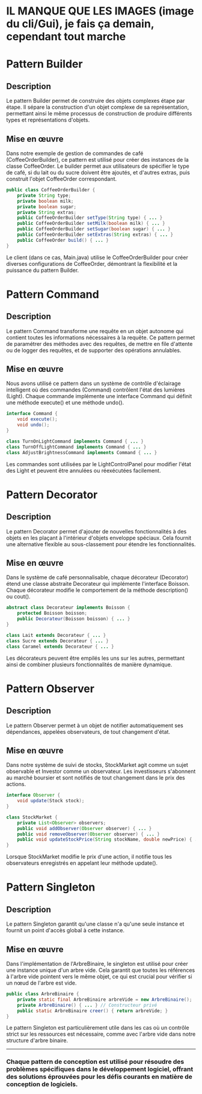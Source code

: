 # IL MANQUE QUE LES IMAGES (image du cli/Gui), je fais ça demain, cependant tout marche



# Pattern Builder
## Description
Le pattern Builder permet de construire des objets complexes étape par étape. Il sépare la construction d'un objet complexe de sa représentation, permettant ainsi le même processus de construction de produire différents types et représentations d'objets.

## Mise en œuvre
Dans notre exemple de gestion de commandes de café (CoffeeOrderBuilder), ce pattern est utilisé pour créer des instances de la classe CoffeeOrder. Le builder permet aux utilisateurs de spécifier le type de café, si du lait ou du sucre doivent être ajoutés, et d'autres extras, puis construit l'objet CoffeeOrder correspondant.

```java
public class CoffeeOrderBuilder {
    private String type;
    private boolean milk;
    private boolean sugar;
    private String extras;
    public CoffeeOrderBuilder setType(String type) { ... }
    public CoffeeOrderBuilder setMilk(boolean milk) { ... }
    public CoffeeOrderBuilder setSugar(boolean sugar) { ... }
    public CoffeeOrderBuilder setExtras(String extras) { ... }
    public CoffeeOrder build() { ... }
}
```

Le client (dans ce cas, Main.java) utilise le CoffeeOrderBuilder pour créer diverses configurations de CoffeeOrder, démontrant la flexibilité et la puissance du pattern Builder.

# Pattern Command
## Description
Le pattern Command transforme une requête en un objet autonome qui contient toutes les informations nécessaires à la requête. Ce pattern permet de paramétrer des méthodes avec des requêtes, de mettre en file d'attente ou de logger des requêtes, et de supporter des opérations annulables.

## Mise en œuvre
Nous avons utilisé ce pattern dans un système de contrôle d'éclairage intelligent où des commandes (Command) contrôlent l'état des lumières (Light). Chaque commande implémente une interface Command qui définit une méthode execute() et une méthode undo().

```java
interface Command {
    void execute();
    void undo();
}

class TurnOnLightCommand implements Command { ... }
class TurnOffLightCommand implements Command { ... }
class AdjustBrightnessCommand implements Command { ... }
```

Les commandes sont utilisées par le LightControlPanel pour modifier l'état des Light et peuvent être annulées ou réexécutées facilement.

# Pattern Decorator
## Description
Le pattern Decorator permet d'ajouter de nouvelles fonctionnalités à des objets en les plaçant à l'intérieur d'objets enveloppe spéciaux. Cela fournit une alternative flexible au sous-classement pour étendre les fonctionnalités.

## Mise en œuvre
Dans le système de café personnalisable, chaque décorateur (Decorator) étend une classe abstraite Decorateur qui implémente l'interface Boisson. Chaque décorateur modifie le comportement de la méthode description() ou cout().

```java
abstract class Decorateur implements Boisson {
    protected Boisson boisson;
    public Decorateur(Boisson boisson) { ... }
}

class Lait extends Decorateur { ... }
class Sucre extends Decorateur { ... }
class Caramel extends Decorateur { ... }
```

Les décorateurs peuvent être empilés les uns sur les autres, permettant ainsi de combiner plusieurs fonctionnalités de manière dynamique.

# Pattern Observer
## Description
Le pattern Observer permet à un objet de notifier automatiquement ses dépendances, appelées observateurs, de tout changement d'état.

## Mise en œuvre
Dans notre système de suivi de stocks, StockMarket agit comme un sujet observable et Investor comme un observateur. Les investisseurs s'abonnent au marché boursier et sont notifiés de tout changement dans le prix des actions.

```java
interface Observer {
    void update(Stock stock);
}

class StockMarket {
    private List<Observer> observers;
    public void addObserver(Observer observer) { ... }
    public void removeObserver(Observer observer) { ... }
    public void updateStockPrice(String stockName, double newPrice) { ... }
}
```

Lorsque StockMarket modifie le prix d'une action, il notifie tous les observateurs enregistrés en appelant leur méthode update().

# Pattern Singleton
## Description
Le pattern Singleton garantit qu'une classe n'a qu'une seule instance et fournit un point d'accès global à cette instance.

## Mise en œuvre
Dans l'implémentation de l'ArbreBinaire, le singleton est utilisé pour créer une instance unique d'un arbre vide. Cela garantit que toutes les références à l'arbre vide pointent vers le même objet, ce qui est crucial pour vérifier si un nœud de l'arbre est vide.

```java
public class ArbreBinaire {
    private static final ArbreBinaire arbreVide = new ArbreBinaire();
    private ArbreBinaire() { ... } // Constructeur privé
    public static ArbreBinaire creer() { return arbreVide; }
}
```

Le pattern Singleton est particulièrement utile dans les cas où un contrôle strict sur les ressources est nécessaire, comme avec l'arbre vide dans notre structure d'arbre binaire.

-------------


### Chaque pattern de conception est utilisé pour résoudre des problèmes spécifiques dans le développement logiciel, offrant des solutions éprouvées pour les défis courants en matière de conception de logiciels.
